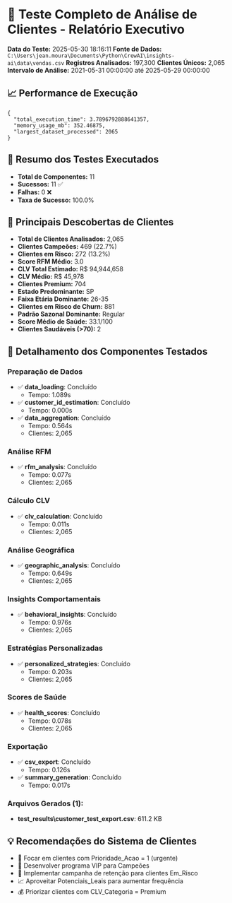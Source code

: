 # 👥 Teste Completo de Análise de Clientes - Relatório Executivo
**Data do Teste:** 2025-05-30 18:16:11
**Fonte de Dados:** `C:\Users\jean.moura\Documents\Python\CrewAI\insights-ai\data\vendas.csv`
**Registros Analisados:** 197,300
**Clientes Únicos:** 2,065
**Intervalo de Análise:** 2021-05-31 00:00:00 até 2025-05-29 00:00:00

## 📈 Performance de Execução
```
{
  "total_execution_time": 3.7896792888641357,
  "memory_usage_mb": 352.46875,
  "largest_dataset_processed": 2065
}
```

## 🎯 Resumo dos Testes Executados
- **Total de Componentes:** 11
- **Sucessos:** 11 ✅
- **Falhas:** 0 ❌
- **Taxa de Sucesso:** 100.0%

## 👥 Principais Descobertas de Clientes
- **Total de Clientes Analisados:** 2,065
- **Clientes Campeões:** 469 (22.7%)
- **Clientes em Risco:** 272 (13.2%)
- **Score RFM Médio:** 3.0
- **CLV Total Estimado:** R$ 94,944,658
- **CLV Médio:** R$ 45,978
- **Clientes Premium:** 704
- **Estado Predominante:** SP
- **Faixa Etária Dominante:** 26-35
- **Clientes em Risco de Churn:** 881
- **Padrão Sazonal Dominante:** Regular
- **Score Médio de Saúde:** 33.1/100
- **Clientes Saudáveis (>70):** 2

## 🔧 Detalhamento dos Componentes Testados

### Preparação de Dados
- ✅ **data_loading**: Concluído
  - Tempo: 1.089s
- ✅ **customer_id_estimation**: Concluído
  - Tempo: 0.000s
- ✅ **data_aggregation**: Concluído
  - Tempo: 0.564s
  - Clientes: 2,065

### Análise RFM
- ✅ **rfm_analysis**: Concluído
  - Tempo: 0.077s
  - Clientes: 2,065

### Cálculo CLV
- ✅ **clv_calculation**: Concluído
  - Tempo: 0.011s
  - Clientes: 2,065

### Análise Geográfica
- ✅ **geographic_analysis**: Concluído
  - Tempo: 0.649s
  - Clientes: 2,065

### Insights Comportamentais
- ✅ **behavioral_insights**: Concluído
  - Tempo: 0.976s
  - Clientes: 2,065

### Estratégias Personalizadas
- ✅ **personalized_strategies**: Concluído
  - Tempo: 0.203s
  - Clientes: 2,065

### Scores de Saúde
- ✅ **health_scores**: Concluído
  - Tempo: 0.078s
  - Clientes: 2,065

### Exportação
- ✅ **csv_export**: Concluído
  - Tempo: 0.126s
- ✅ **summary_generation**: Concluído
  - Tempo: 0.017s

### Arquivos Gerados (1):
- **test_results\customer_test_export.csv**: 611.2 KB

## 💡 Recomendações do Sistema de Clientes
- 🎯 Focar em clientes com Prioridade_Acao = 1 (urgente)
- 👑 Desenvolver programa VIP para Campeões
- 🚨 Implementar campanha de retenção para clientes Em_Risco
- 📈 Aproveitar Potenciais_Leais para aumentar frequência
- 💰 Priorizar clientes com CLV_Categoria = Premium